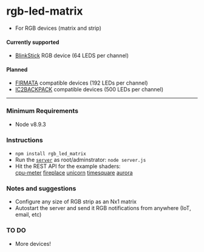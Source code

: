 # rgb-led-matrix
  
* For RGB devices (matrix and strip) 

#### Currently supported
* [BlinkStick](https://www.blinkstick.com) RGB device (64 LEDS per channel)
#### Planned
* [FIRMATA](https://www.arduino.cc/en/Reference/Firmata) compatible devices (192 LEDs per channel)
* [IC2BACKPACK](https://github.com/ajfisher/node-pixel) compatible devices (500 LEDs per channel)
---
### Minimum Requirements
* Node v8.9.3

### Instructions
* `npm install rgb_led_matrix`  
* Run the [`server`](https://github.com/dcerisano/rgb-led-matrix/blob/master/webserver/server.js) as root/adminstrator: `node server.js`   
* Hit the REST API for the example shaders:  
[cpu-meter](http://localhost:8080/?shader=cpu_meter) 
[fireplace](http://localhost:8080/?shader=fireplace) 
[unicorn](http://localhost:8080/?shader=unicorn) 
[timesquare](http://localhost:8080/?shader=timesquare) 
[aurora](http://localhost:8080/?shader=aurora)

### Notes and suggestions
* Configure any size of RGB strip as an Nx1 matrix
* Autostart the server and send it RGB notifications from anywhere (IoT, email, etc)

### TO DO
* More devices!
